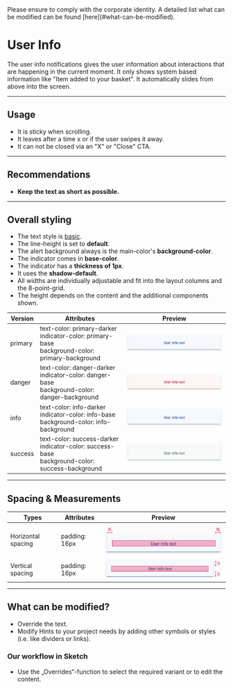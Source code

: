 <AlertInfo alertHeadline="Modifiable">
Please ensure to comply with the corporate identity. A detailed list what can be modified can be found [here](#what-can-be-modified).
</AlertInfo>

# User Info

The user info notifications gives the user information about interactions that are happening in the current moment. It only shows system based information like "Item added to your basket". It automatically slides from above into the screen.

---

## Usage

- It is sticky when scrolling.
- It leaves after a time x or if the user swipes it away.
- It can not be closed via an "X" or "Close" CTA.

---

## Recommendations

- **Keep the text as short as possible.**

---

## Overall styling

- The text style is [basic](../../../../Web/Design/General/Typography/Typography.md#basic).
- The line-height is set to **default**.
- The alert background always is the main-color's **background-color**.
- The indicator comes in **base-color**.
- The indicator has a **thickness of 1px**.
- It uses the **shadow-default**.
- All widths are individually adjustable and fit into the layout columns and the 8-point-grid.
- The height depends on the content and the additional components shown.

| Version | Attributes | Preview |
|---|---|---|
| primary | text-color: primary-darker <br> indicator-color: primary-base <br> background-color: primary-background | ![primary](assets/user-info/primary@1x.png) |
| danger | text-color: danger-darker <br> indicator-color: danger-base <br> background-color: danger-background | ![danger](assets/user-info/danger@1x.png) |
| info | text-color: info-darker <br> indicator-color: info-base <br> background-color: info-background | ![info](assets/user-info/info@1x.png) |
| success | text-color: success-darker <br> indicator-color: success-base <br> background-color: success-background | ![success](assets/user-info/success@1x.png) |

---

## Spacing & Measurements

| Types | Attributes | Preview |
|---|---|---|
| Horizontal spacing | padding: 16px | ![Horizontal spacing](assets/measurements/horizontal-spacing@1x.png) |
| Vertical spacing | padding: 16px | ![Vertical spacing](assets/measurements/vertical-spacing@1x.png) |

---

## What can be modified?

- Override the text.
- Modify Hints to your project needs by adding other symbols or styles (i.e. like dividers or links).

### Our workflow in Sketch

- Use the „Overrides“-function to select the required variant or to edit the content.
